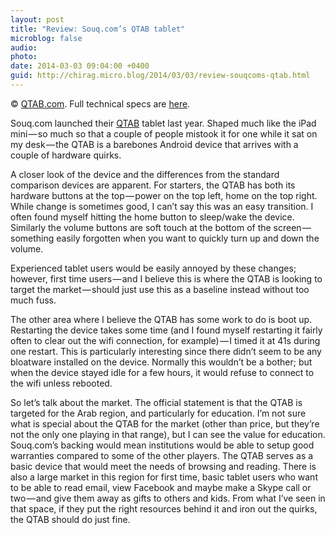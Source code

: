 ```yaml
---
layout: post
title: "Review: Souq.com’s QTAB tablet"
microblog: false
audio: 
photo: 
date: 2014-03-03 09:04:00 +0400
guid: http://chirag.micro.blog/2014/03/03/review-souqcoms-qtab.html
---
```

<p>© <a href="http://www.qtab.com" target="_blank">QTAB.com</a>. Full technical specs are <a href="http://qtab.com/index.php?id=7" target="_blank">here</a>.</p>
<p>Souq.com launched their <a href="http://qtab.com/index.php?id=1" target="_blank">QTAB</a> tablet last year. Shaped much like the iPad mini — so much so that a couple of people mistook it for one while it sat on my desk — the QTAB is a barebones Android device that arrives with a couple of hardware quirks.</p>
<p>A closer look of the device and the differences from the standard comparison devices are apparent. For starters, the QTAB has both its hardware buttons at the top — power on the top left, home on the top right. While change is sometimes good, I can’t say this was an easy transition. I often found myself hitting the home button to sleep/wake the device. Similarly the volume buttons are soft touch at the bottom of the screen — something easily forgotten when you want to quickly turn up and down the volume.</p>
<p>Experienced tablet users would be easily annoyed by these changes; however, first time users — and I believe this is where the QTAB is looking to target the market — should just use this as a baseline instead without too much fuss.</p>
<p>The other area where I believe the QTAB has some work to do is boot up. Restarting the device takes some time (and I found myself restarting it fairly often to clear out the wifi connection, for example) — I timed it at 41s during one restart. This is particularly interesting since there didn’t seem to be any bloatware installed on the device. Normally this wouldn’t be a bother; but when the device stayed idle for a few hours, it would refuse to connect to the wifi unless rebooted.</p>
<p>So let’s talk about the market. The official statement is that the QTAB is targeted for the Arab region, and particularly for education. I’m not sure what is special about the QTAB for the market (other than price, but they’re not the only one playing in that range), but I can see the value for education. Souq.com’s backing would mean institutions would be able to setup good warranties compared to some of the other players. The QTAB serves as a basic device that would meet the needs of browsing and reading. There is also a large market in this region for first time, basic tablet users who want to be able to read email, view Facebook and maybe make a Skype call or two — and give them away as gifts to others and kids. From what I’ve seen in that space, if they put the right resources behind it and iron out the quirks, the QTAB should do just fine.</p>
